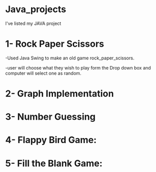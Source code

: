 # Java_projects 
I've listed my JAVA project 



# 1- Rock Paper Scissors
-Used Java Swing to make an old game rock_paper_scissors.

-user will choose what they wish to play form the Drop down box and computer will select one as random.

# 2- Graph Implementation

# 3- Number Guessing

# 4- Flappy Bird Game:

# 5- Fill the Blank Game:
